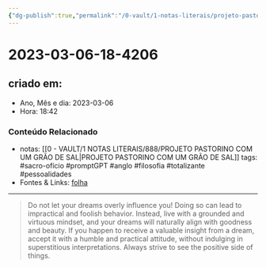 ```yaml
---
{"dg-publish":true,"permalink":"/0-vault/1-notas-literais/projeto-pastorino/2023-03-06-18-4206/","title":"2023-03-06-18-4206","tags":["sacro-ofício","promptGPT","anglo","filosofia","totalizante","pessoalidades"],"dgHomeLink":true,"dgShowLocalGraph":true,"dgShowFileTree":true,"dgEnableSearch":true}
---
```


# 2023-03-06-18-4206

## criado em: 
-  Ano, Mês e dia: 2023-03-06
- Hora: 18:42

### Conteúdo Relacionado
- notas: [[0 - VAULT/1 NOTAS LITERAIS/888/PROJETO PASTORINO COM UM GRÃO DE SAL\|PROJETO PASTORINO COM UM GRÃO DE SAL]]
tags: #sacro-ofício #promptGPT #anglo #filosofia #totalizante #pessoalidades 
- Fontes & Links: [folha](https://www1.folha.uol.com.br/folha/livrariadafolha/825139-ha-cem-anos-nascia-carlos-torres-pastorino-autor-de-minutos-de-sabedoria.shtml)
---
>Do not let your dreams overly influence you! Doing so can lead to impractical and foolish behavior. Instead, live with a grounded and virtuous mindset, and your dreams will naturally align with goodness and beauty. If you happen to receive a valuable insight from a dream, accept it with a humble and practical attitude, without indulging in superstitious interpretations. Always strive to see the positive side of things.